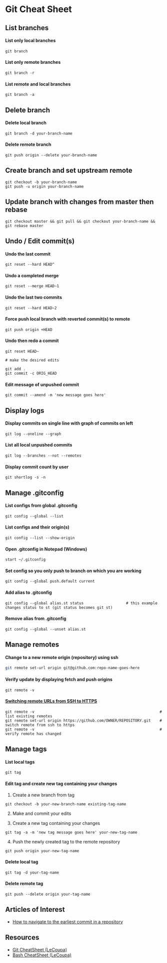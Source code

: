 # Git Cheat Sheet

## List branches

#### List only local branches

```
git branch
```

#### List only remote branches

```
git branch -r
```

#### List remote and local branches

```
git branch -a
```

## Delete branch

#### Delete local branch

```
git branch -d your-branch-name
```

#### Delete remote branch

```
git push origin --delete your-branch-name
```

## Create branch and set upstream remote

```
git checkout -b your-branch-name
git push -u origin your-branch-name
```

## Update branch with changes from master then rebase

```
git checkout master && git pull && git checkout your-branch-name && git rebase master
```

## Undo / Edit commit(s)

#### Undo the last commit

```
git reset --hard HEAD^
```

#### Undo a completed merge

```
git reset --merge HEAD~1
```

#### Undo the last two commits

```
git reset --hard HEAD~2
```

#### Force push local branch with reverted commit(s) to remote

```
git push origin +HEAD
```

#### Undo then redo a commit

```
git reset HEAD~

# make the desired edits

git add .
git commit -c ORIG_HEAD
```

#### Edit message of unpushed commit

```
git commit --amend -m 'new message goes here'
```

## Display logs

#### Display commits on single line with graph of commits on left

```
git log --oneline --graph
```

#### List all local unpushed commits

```
git log --branches --not --remotes
```

#### Display commit count by user

```
git shortlog -s -n
```

## Manage .gitconfig

#### List configs from global .gitconfig

```
git config --global --list
```

#### List configs and their origin(s)

```
git config --list --show-origin
```

#### Open .gitconfig in Notepad (Windows)

```
start ~/.gitconfig
```

#### Set config so you only push to branch on which you are working

```
git config --global push.default current
```

#### Add alias to .gitconfig

```
git config --global alias.st status                   # this example changes status to st (git status becomes git st)
```

#### Remove alias from .gitconfig

```
git config --global --unset alias.st
```

## Manage remotes

#### Change to a new remote origin (repository) using ssh

```bash
git remote set-url origin git@github.com:repo-name-goes-here
```

#### Verify update by displaying fetch and push origins

```
git remote -v
```

#### [Switching remote URLs from SSH to HTTPS](https://docs.github.com/en/get-started/getting-started-with-git/managing-remote-repositories)

```
git remote -v                                                        # list existing remotes
git remote set-url origin https://github.com/OWNER/REPOSITORY.git    # switch remote from ssh to https
git remote -v                                                        # verify remote has changed
```

## Manage tags

#### List local tags

```
git tag
```

#### Edit tag and create new tag containing your changes

1. Create a new branch from tag

```
git checkout -b your-new-branch-name existing-tag-name
```

2. Make and commit your edits

3. Create a new tag containing your changes

```
git tag -a -m 'new tag message goes here' your-new-tag-name
```

4. Push the newly created tag to the remote repository

```
git push origin your-new-tag-name
```

#### Delete local tag

```
git tag -d your-tag-name
```

#### Delete remote tag

```
git push --delete origin your-tag-name
```

## Articles of Interest

- [How to navigate to the earliest commit in a repository](https://stackoverflow.com/a/49647826)

## Resources

- [Git CheatSheet (LeCoupa)](https://github.com/LeCoupa/awesome-cheatsheets/blob/master/tools/git.sh)
- [Bash CheatSheet (LeCoupa)](https://github.com/LeCoupa/awesome-cheatsheets/blob/master/languages/bash.sh)
